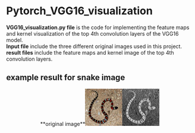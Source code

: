 # Pytorch_VGG16_visualization
 **VGG16_visualization.py file** is the code for implementing the feature maps and kernel visualization of the top 4th convolution layers of the VGG16 model.  
   **Input file** include the three different original images used in this project.  
   **result files** include the feature maps and kernel image of the top 4th convolution layers.
## example result for snake image
<div align="center">
   **original image**<img src="https://github.com/kuaiqiangshou/Pytorch_VGG16_visualization/blob/master/input_images/snake.jpg" title="original image" width="100"/><img src="https://github.com/kuaiqiangshou/Pytorch_VGG16_visualization/blob/master/result%20for%20image%20snake/feature_maps%20of%20conv1.png"  title="feature maps conv1" width="100"/>
</div>
